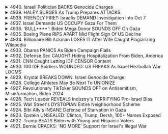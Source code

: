<details>
<summary>4940. Israeli Politician BACKS Genocide Charges</summary><br>

<a href="https://www.youtube.com/watch?v=nW0vlTjPRHU" target="_blank">
    <img src="https://img.youtube.com/vi/nW0vlTjPRHU/maxresdefault.jpg" 
        alt="[Youtube]" width="200">
</a>

# Israeli Politician BACKS Genocide Charges


</details>

<details>
<summary>4939. HALEY SURGES As Trump Prepares ATTACKS</summary><br>

<a href="https://www.youtube.com/watch?v=-eSA9fqryrY" target="_blank">
    <img src="https://img.youtube.com/vi/-eSA9fqryrY/maxresdefault.jpg" 
        alt="[Youtube]" width="200">
</a>

# HALEY SURGES As Trump Prepares ATTACKS


</details>

<details>
<summary>4938. FRIENDLY FIRE?: Israelis DEMAND Investigation Into Oct 7</summary><br>

<a href="https://www.youtube.com/watch?v=zDc4VALJXUQ" target="_blank">
    <img src="https://img.youtube.com/vi/zDc4VALJXUQ/maxresdefault.jpg" 
        alt="[Youtube]" width="200">
</a>

# FRIENDLY FIRE?: Israelis DEMAND Investigation Into Oct 7


</details>

<details>
<summary>4937. Israel Demands US OCCUPY Gaza For Them</summary><br>

<a href="https://www.youtube.com/watch?v=9ltlWnbI0R4" target="_blank">
    <img src="https://img.youtube.com/vi/9ltlWnbI0R4/maxresdefault.jpg" 
        alt="[Youtube]" width="200">
</a>

# Israel Demands US OCCUPY Gaza For Them


</details>

<details>
<summary>4936. 'BULL****': Biden Mega Donor SOUNDS OFF On Gaza</summary><br>

<a href="https://www.youtube.com/watch?v=iN8WwDWhFao" target="_blank">
    <img src="https://img.youtube.com/vi/iN8WwDWhFao/maxresdefault.jpg" 
        alt="[Youtube]" width="200">
</a>

# 'BULL****': Biden Mega Donor SOUNDS OFF On Gaza


</details>

<details>
<summary>4935. Boeing Plane RIPS APART Mid Flight Sign Of US Decline</summary><br>

<a href="https://www.youtube.com/watch?v=LuLQoNCBJb8" target="_blank">
    <img src="https://img.youtube.com/vi/LuLQoNCBJb8/maxresdefault.jpg" 
        alt="[Youtube]" width="200">
</a>

# Boeing Plane RIPS APART Mid Flight Sign Of US Decline


</details>

<details>
<summary>4934. Billionaire Bill Ackman LOSES IT After Wife Caught Plagiarizing Wikipedia</summary><br>

<a href="https://www.youtube.com/watch?v=z8eK8N_YdUc" target="_blank">
    <img src="https://img.youtube.com/vi/z8eK8N_YdUc/maxresdefault.jpg" 
        alt="[Youtube]" width="200">
</a>

# Billionaire Bill Ackman LOSES IT After Wife Caught Plagiarizing Wikipedia


</details>

<details>
<summary>4933. Obama PANICS As Biden Campaign Flails</summary><br>

<a href="https://www.youtube.com/watch?v=8WF4bhELm1I" target="_blank">
    <img src="https://img.youtube.com/vi/8WF4bhELm1I/maxresdefault.jpg" 
        alt="[Youtube]" width="200">
</a>

# Obama PANICS As Biden Campaign Flails


</details>

<details>
<summary>4932. Defense Sec CAUGHT Hiding Hospitalization From Biden, America</summary><br>

<a href="https://www.youtube.com/watch?v=f7oFg_AaDJc" target="_blank">
    <img src="https://img.youtube.com/vi/f7oFg_AaDJc/maxresdefault.jpg" 
        alt="[Youtube]" width="200">
</a>

# Defense Sec CAUGHT Hiding Hospitalization From Biden, America


</details>

<details>
<summary>4931. CNN Caught Letting IDF CENSOR Content</summary><br>

<a href="https://www.youtube.com/watch?v=70emdU6lemk" target="_blank">
    <img src="https://img.youtube.com/vi/70emdU6lemk/maxresdefault.jpg" 
        alt="[Youtube]" width="200">
</a>

# CNN Caught Letting IDF CENSOR Content


</details>

<details>
<summary>4930. 100 IDF Soldiers WOUNDED: US FREAKS As Israel Hezbollah War LOOMS</summary><br>

<a href="https://www.youtube.com/watch?v=NKa5HfdE46c" target="_blank">
    <img src="https://img.youtube.com/vi/NKa5HfdE46c/maxresdefault.jpg" 
        alt="[Youtube]" width="200">
</a>

# 100 IDF Soldiers WOUNDED: US FREAKS As Israel Hezbollah War LOOMS


</details>

<details>
<summary>4929. Krystal BREAKS DOWN: Israel Genocide Charge</summary><br>

<a href="https://www.youtube.com/watch?v=ZRKIYqjbpVY" target="_blank">
    <img src="https://img.youtube.com/vi/ZRKIYqjbpVY/maxresdefault.jpg" 
        alt="[Youtube]" width="200">
</a>

# Krystal BREAKS DOWN: Israel Genocide Charge


</details>

<details>
<summary>4928. College Athletes May Be Next To UNIONIZE</summary><br>

<a href="https://www.youtube.com/watch?v=E_4ESW7o3Jo" target="_blank">
    <img src="https://img.youtube.com/vi/E_4ESW7o3Jo/maxresdefault.jpg" 
        alt="[Youtube]" width="200">
</a>

# College Athletes May Be Next To UNIONIZE


</details>

<details>
<summary>4927. Revolutionary TikToker SOUNDS OFF on Antisemitism, Misinformation, Biden 2024</summary><br>

<a href="https://www.youtube.com/watch?v=b42FwQGsMic" target="_blank">
    <img src="https://img.youtube.com/vi/b42FwQGsMic/maxresdefault.jpg" 
        alt="[Youtube]" width="200">
</a>

# Revolutionary TikToker SOUNDS OFF on Antisemitism, Misinformation, Biden 2024


</details>

<details>
<summary>4926. Tech Leader REVEALS Industry's TERRIFYING Pro-Israel Bias</summary><br>

<a href="https://www.youtube.com/watch?v=UnQTdyfYMdg" target="_blank">
    <img src="https://img.youtube.com/vi/UnQTdyfYMdg/maxresdefault.jpg" 
        alt="[Youtube]" width="200">
</a>

# Tech Leader REVEALS Industry's TERRIFYING Pro-Israel Bias


</details>

<details>
<summary>4925. Wall Street's DYSTOPIAN Entire Neighborhood Scheme</summary><br>

<a href="https://www.youtube.com/watch?v=t8fgGGmUABI" target="_blank">
    <img src="https://img.youtube.com/vi/t8fgGGmUABI/maxresdefault.jpg" 
        alt="[Youtube]" width="200">
</a>

# Wall Street's DYSTOPIAN Entire Neighborhood Scheme


</details>

<details>
<summary>4924. Bibi Ally's INSANE Defense of Starvation in Gaza</summary><br>

<a href="https://www.youtube.com/watch?v=cmdQacfCtZQ" target="_blank">
    <img src="https://img.youtube.com/vi/cmdQacfCtZQ/maxresdefault.jpg" 
        alt="[Youtube]" width="200">
</a>

# Bibi Ally's INSANE Defense of Starvation in Gaza


</details>

<details>
<summary>4923. Epstein UNSEALED: Clinton, Trump, Dersh, 100+ Names Exposed</summary><br>

<a href="https://www.youtube.com/watch?v=sXLiG2ZR9Hs" target="_blank">
    <img src="https://img.youtube.com/vi/sXLiG2ZR9Hs/maxresdefault.jpg" 
        alt="[Youtube]" width="200">
</a>

# Epstein UNSEALED: Clinton, Trump, Dersh, 100+ Names Exposed


</details>

<details>
<summary>4922. Trump BEATS Biden with Young and Hispanic Voters</summary><br>

<a href="https://www.youtube.com/watch?v=UJUy8EXb128" target="_blank">
    <img src="https://img.youtube.com/vi/UJUy8EXb128/maxresdefault.jpg" 
        alt="[Youtube]" width="200">
</a>

# Trump BEATS Biden with Young and Hispanic Voters


</details>

<details>
<summary>4921. Bernie CRACKS: 'NO MORE' Support for Israel's Illegal War</summary><br>

<a href="https://www.youtube.com/watch?v=ZLhSfFRs73U" target="_blank">
    <img src="https://img.youtube.com/vi/ZLhSfFRs73U/maxresdefault.jpg" 
        alt="[Youtube]" width="200">
</a>

# Bernie CRACKS: 'NO MORE' Support for Israel's Illegal War


</details>

